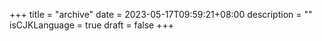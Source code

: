 +++
title = "archive"
date = 2023-05-17T09:59:21+08:00
description = ""
isCJKLanguage = true
draft = false
+++